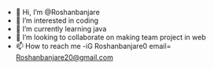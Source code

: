 - 👋 Hi, I’m @Roshanbanjare
- 👀 I’m interested in coding
- 🌱 I’m currently learning java
- 💞️ I’m looking to collaborate on making team project in web 
- 📫 How to reach me 
-iG Roshanbanjare0
email= Roshanbanjare20@gmail.com

<!---
Roshanbanjare/Roshanbanjare is a ✨ special ✨ repository because its `README.md` (this file) appears on your GitHub profile.
You can click the Preview link to take a look at your changes.
--->
